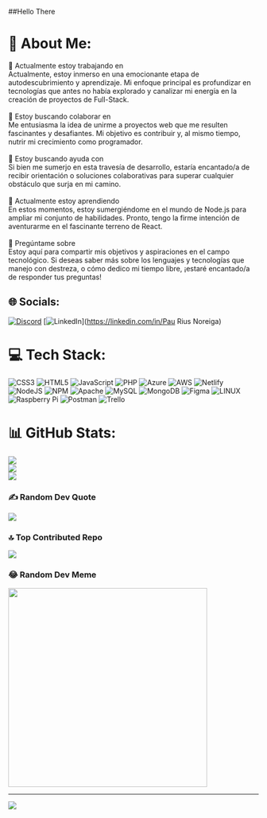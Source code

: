 ##Hello There

# 💫 About Me:
🔭 Actualmente estoy trabajando en<br>Actualmente, estoy inmerso en una emocionante etapa de autodescubrimiento y aprendizaje. Mi enfoque principal es profundizar en tecnologías que antes no había explorado y canalizar mi energía en la creación de proyectos de Full-Stack.<br><br>👯 Estoy buscando colaborar en<br>Me entusiasma la idea de unirme a proyectos web que me resulten fascinantes y desafiantes. Mi objetivo es contribuir y, al mismo tiempo, nutrir mi crecimiento como programador.<br><br>🤝 Estoy buscando ayuda con<br>Si bien me sumerjo en esta travesía de desarrollo, estaría encantado/a de recibir orientación o soluciones colaborativas para superar cualquier obstáculo que surja en mi camino.<br><br>🌱 Actualmente estoy aprendiendo<br>En estos momentos, estoy sumergiéndome en el mundo de Node.js para ampliar mi conjunto de habilidades. Pronto, tengo la firme intención de aventurarme en el fascinante terreno de React.<br><br>💬 Pregúntame sobre<br>Estoy aquí para compartir mis objetivos y aspiraciones en el campo tecnológico. Si deseas saber más sobre los lenguajes y tecnologías que manejo con destreza, o cómo dedico mi tiempo libre, ¡estaré encantado/a de responder tus preguntas!


## 🌐 Socials:
[![Discord](https://img.shields.io/badge/Discord-%237289DA.svg?logo=discord&logoColor=white)](https://discord.gg/pautronix996) [![LinkedIn](https://img.shields.io/badge/LinkedIn-%230077B5.svg?logo=linkedin&logoColor=white)](https://linkedin.com/in/Pau Rius Noreiga) 

# 💻 Tech Stack:
![CSS3](https://img.shields.io/badge/css3-%231572B6.svg?style=flat&logo=css3&logoColor=white) ![HTML5](https://img.shields.io/badge/html5-%23E34F26.svg?style=flat&logo=html5&logoColor=white) ![JavaScript](https://img.shields.io/badge/javascript-%23323330.svg?style=flat&logo=javascript&logoColor=%23F7DF1E) ![PHP](https://img.shields.io/badge/php-%23777BB4.svg?style=flat&logo=php&logoColor=white) ![Azure](https://img.shields.io/badge/azure-%230072C6.svg?style=flat&logo=azure-devops&logoColor=white) ![AWS](https://img.shields.io/badge/AWS-%23FF9900.svg?style=flat&logo=amazon-aws&logoColor=white) ![Netlify](https://img.shields.io/badge/netlify-%23000000.svg?style=flat&logo=netlify&logoColor=#00C7B7) ![NodeJS](https://img.shields.io/badge/node.js-6DA55F?style=flat&logo=node.js&logoColor=white) ![NPM](https://img.shields.io/badge/NPM-%23000000.svg?style=flat&logo=npm&logoColor=white) ![Apache](https://img.shields.io/badge/apache-%23D42029.svg?style=flat&logo=apache&logoColor=white) ![MySQL](https://img.shields.io/badge/mysql-%2300f.svg?style=flat&logo=mysql&logoColor=white) ![MongoDB](https://img.shields.io/badge/MongoDB-%234ea94b.svg?style=flat&logo=mongodb&logoColor=white) 	![Figma](https://img.shields.io/badge/figma-%23F24E1E.svg?style=flat&logo=figma&logoColor=white) ![LINUX](https://img.shields.io/badge/Linux-FCC624?style=flat&logo=linux&logoColor=black) ![Raspberry Pi](https://img.shields.io/badge/-RaspberryPi-C51A4A?style=flat&logo=Raspberry-Pi) ![Postman](https://img.shields.io/badge/Postman-FF6C37?style=flat&logo=postman&logoColor=white) ![Trello](https://img.shields.io/badge/Trello-%23026AA7.svg?style=flat&logo=Trello&logoColor=white)
# 📊 GitHub Stats:
![](https://github-readme-stats.vercel.app/api?username=PauR03&theme=default&hide_border=true&include_all_commits=false&count_private=false)<br/>
![](https://github-readme-streak-stats.herokuapp.com/?user=PauR03&theme=default&hide_border=true)<br/>
![](https://github-readme-stats.vercel.app/api/top-langs/?username=PauR03&theme=default&hide_border=true&include_all_commits=false&count_private=false&layout=compact)

### ✍️ Random Dev Quote
![](https://quotes-github-readme.vercel.app/api?type=horizontal&theme=dark)

### 🔝 Top Contributed Repo
![](https://github-contributor-stats.vercel.app/api?username=PauR03&limit=5&theme=dark&combine_all_yearly_contributions=true)

### 😂 Random Dev Meme
<img src='https://randommeme-five.vercel.app/' style="height: 400px;"/>

---
[![](https://visitcount.itsvg.in/api?id=PauR03&icon=2&color=11)](https://visitcount.itsvg.in)

<!-- Proudly created with GPRM ( https://gprm.itsvg.in ) -->